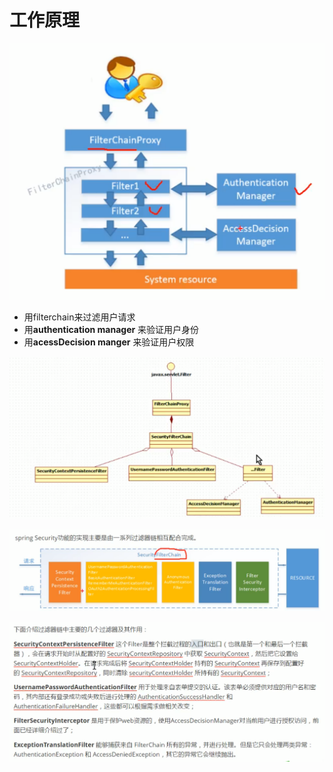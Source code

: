 # 工作原理

![](../.gitbook/assets/image%20%28291%29.png)

* 用filterchain来过滤用户请求
* 用**authentication manager** 来验证用户身份
* 用**acessDecision manger** 来验证用户权限

![](../.gitbook/assets/image%20%28274%29.png)

![](../.gitbook/assets/image%20%28273%29.png)

![](../.gitbook/assets/image%20%28284%29.png)

